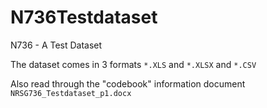 # N736Testdataset

N736 - A Test Dataset

The dataset comes in 3 formats `*.XLS` and `*.XLSX` and `*.CSV`

Also read through the "codebook" information document `NRSG736_Testdataset_p1.docx`


